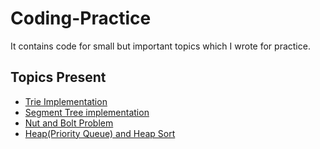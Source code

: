 # Coding-Practice
It contains code for small but important topics which I wrote for practice.

 ## Topics Present
 * [Trie Implementation](https://github.com/rishabh1911/Coding-Practice/tree/master/src/main/java/advance/data/structure/Trie)
 * [Segment Tree implementation](https://github.com/rishabh1911/Coding-Practice/blob/master/src/main/java/SegmentTree.cpp)
 * [Nut and Bolt Problem](https://github.com/rishabh1911/Coding-Practice/tree/master/src/main/java/BoltAndNut)
 * [Heap(Priority Queue) and Heap Sort](https://github.com/rishabh1911/Coding-Practice/tree/master/src/main/java/advance/data/structure/Heap)
